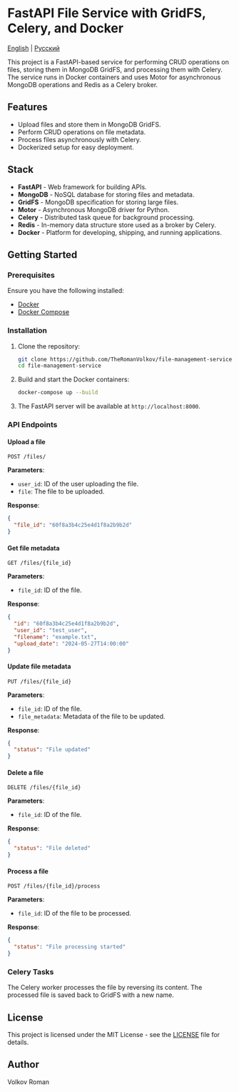 # FastAPI File Service with GridFS, Celery, and Docker
 <p>
  <a href="https://github.com/TheRomanVolkov/file-management-service/blob/main/README_en.md">English</a> | <a href="https://github.com/TheRomanVolkov/file-management-service/blob/main/README.md">Русский</a>
</p> 

This project is a FastAPI-based service for performing CRUD operations on files, storing them in MongoDB GridFS, and processing them with Celery. The service runs in Docker containers and uses Motor for asynchronous MongoDB operations and Redis as a Celery broker.

## Features

* Upload files and store them in MongoDB GridFS.
* Perform CRUD operations on file metadata.
* Process files asynchronously with Celery.
* Dockerized setup for easy deployment.

## Stack

* **FastAPI** - Web framework for building APIs.
* **MongoDB** - NoSQL database for storing files and metadata.
* **GridFS** - MongoDB specification for storing large files.
* **Motor** - Asynchronous MongoDB driver for Python.
* **Celery** - Distributed task queue for background processing.
* **Redis** - In-memory data structure store used as a broker by Celery.
* **Docker** - Platform for developing, shipping, and running applications.

## Getting Started

### Prerequisites

Ensure you have the following installed:

* [Docker](https://www.docker.com/get-started)
* [Docker Compose](https://docs.docker.com/compose/install/)

### Installation

1. Clone the repository:
   ```sh
   git clone https://github.com/TheRomanVolkov/file-management-service.git
   cd file-management-service
   ```

2. Build and start the Docker containers:
   ```sh
   docker-compose up --build
   ```

3. The FastAPI server will be available at `http://localhost:8000`.

### API Endpoints

#### Upload a file
```http
POST /files/
```
**Parameters**:
* `user_id`: ID of the user uploading the file.
* `file`: The file to be uploaded.

**Response**:
```json
{
  "file_id": "60f8a3b4c25e4d1f8a2b9b2d"
}
```

#### Get file metadata
```http
GET /files/{file_id}
```
**Parameters**:
* `file_id`: ID of the file.

**Response**:
```json
{
  "id": "60f8a3b4c25e4d1f8a2b9b2d",
  "user_id": "test_user",
  "filename": "example.txt",
  "upload_date": "2024-05-27T14:00:00"
}
```

#### Update file metadata
```http
PUT /files/{file_id}
```
**Parameters**:
* `file_id`: ID of the file.
* `file_metadata`: Metadata of the file to be updated.

**Response**:
```json
{
  "status": "File updated"
}
```

#### Delete a file
```http
DELETE /files/{file_id}
```
**Parameters**:
* `file_id`: ID of the file.

**Response**:
```json
{
  "status": "File deleted"
}
```

#### Process a file
```http
POST /files/{file_id}/process
```
**Parameters**:
* `file_id`: ID of the file to be processed.

**Response**:
```json
{
  "status": "File processing started"
}
```

### Celery Tasks

The Celery worker processes the file by reversing its content. The processed file is saved back to GridFS with a new name.


## License

This project is licensed under the MIT License - see the [LICENSE](LICENSE) file for details.

## Author
Volkov Roman

